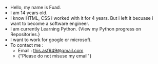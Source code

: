 - Hello, my name is Fuad.
- I am 14 years old.
- I know HTML, CSS i worked with it for 4 years. But i left it becuase i want to 
  become a software engineer.
- I am currently Learning Python.
  {View my Python progress on Repositories.}
- I want to work for google or microsoft.
- To contact me : 
    - Email : this.asf949@gmail.com
    - {"Please do not misuse my email"}
